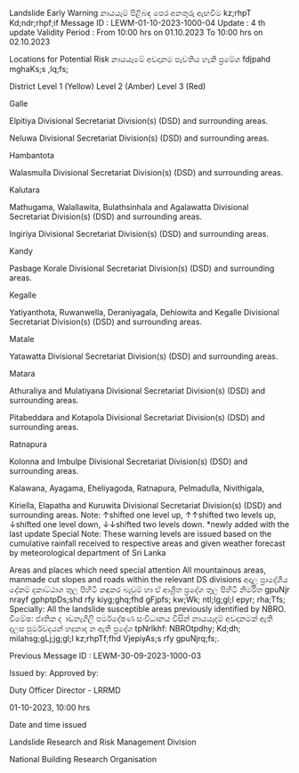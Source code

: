 Landslide Early Warning නායයෑම් පිළිබඳ පෙර අනතුරු ඇඟවීම kz;rhpT Kd;ndr;rhpf;if Message ID : LEWM-01-10-2023-1000-04 Update : 4 th update Validity Period : From 10:00 hrs on 01.10.2023 To 10:00 hrs on 02.10.2023

Locations for Potential Risk නායයෑමේ අවදානම පැවතිය හැකි ප්‍රමේශ fdjpahd mghaKs;s ,lq;fs;

District Level 1 (Yellow) Level 2 (Amber) Level 3 (Red)

Galle

Elpitiya Divisional Secretariat Division(s) (DSD) and surrounding areas.

Neluwa Divisional Secretariat Division(s) (DSD) and surrounding areas.

Hambantota

Walasmulla Divisional Secretariat Division(s) (DSD) and surrounding areas.

Kalutara

Mathugama, Walallawita, Bulathsinhala and Agalawatta Divisional Secretariat Division(s) (DSD) and surrounding areas.

Ingiriya Divisional Secretariat Division(s) (DSD) and surrounding areas.

Kandy

Pasbage Korale Divisional Secretariat Division(s) (DSD) and surrounding areas.

Kegalle

Yatiyanthota, Ruwanwella, Deraniyagala, Dehiowita and Kegalle Divisional Secretariat Division(s) (DSD) and surrounding areas.

Matale

Yatawatta Divisional Secretariat Division(s) (DSD) and surrounding areas.

Matara

Athuraliya and Mulatiyana Divisional Secretariat Division(s) (DSD) and surrounding areas.

Pitabeddara and Kotapola Divisional Secretariat Division(s) (DSD) and surrounding areas.

Ratnapura

Kolonna and Imbulpe Divisional Secretariat Division(s) (DSD) and surrounding areas.

Kalawana, Ayagama, Eheliyagoda, Ratnapura, Pelmadulla, Nivithigala,

Kiriella, Elapatha and Kuruwita Divisional Secretariat Division(s) (DSD) and surrounding areas. Note: ↑shifted one level up, ↑↑shifted two levels up, ↓shifted one level down, ↓↓shifted two levels down. *newly added with the last update Special Note: These warning levels are issued based on the cumulative rainfall received to respective areas and given weather forecast by meteorological department of Sri Lanka

Areas and places which need special attention All mountainous areas, manmade cut slopes and roads within the relevant DS divisions අදාල ප්‍රාදේශීය දේකම් දකාට්ඨාශ තුල පිහිටි කඳුකර බෑවුම් හා ඒ ආශ්‍රිත ප්‍රදේශ තුල පිහිටි නිර්මිත gpuNjr nrayf gphptpDs;shd rfy kiyg;ghq;fhd gFjpfs; kw;Wk; ntl;lg;gl;l epyr; rha;Tfs; Specially: All the landslide susceptible areas previously identified by NBRO. විමේෂ: ජාතික ද ාඩනැගිලි පර්මදේෂණ සංවිධානය විසින් නායයෑදම් අවදානමක් ඇති දලස පුර්මවදයන් හදුනාද න ඇති ප්‍රදේශ tpNrlkhf: NBROtpdhy; Kd;dh; milahsg;gLj;jg;gl;l kz;rhpTf;fhd VjepiyAs;s rfy gpuNjrq;fs;.

Previous Message ID : LEWM-30-09-2023-1000-03

Issued by: Approved by:

Duty Officer Director - LRRMD

01-10-2023, 10:00 hrs

Date and time issued

Landslide Research and Risk Management Division

National Building Research Organisation